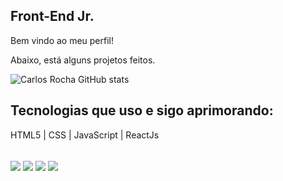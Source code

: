 ## Front-End Jr. 

Bem vindo ao meu perfil! 

Abaixo, está alguns projetos feitos.


  ![Carlos Rocha GitHub stats](https://github-readme-stats.vercel.app/api?username=CarlosmsRocha&icons=true&theme=merko&hide=contribs,prs)

## Tecnologias que uso e sigo aprimorando:
HTML5 | CSS | JavaScript | ReactJs

<div style="display: inline_block"><br/>
<div style="display: inline_block">
  <img align="center"  src="#"/>
  <img align="center"  src="#"/>
  <img align="center"  src="#"/>
  <img align="center"  src="#"/>
  
  
</div><br/>
  
